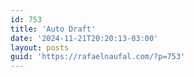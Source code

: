 ```yaml
---
id: 753
title: 'Auto Draft'
date: '2024-11-21T20:20:13-03:00'
layout: posts
guid: 'https://rafaelnaufal.com/?p=753'
---
```


